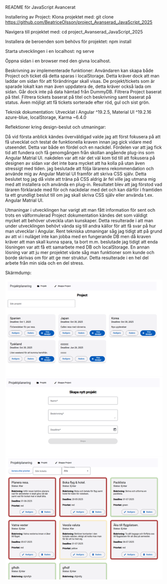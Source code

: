 README för JavaScript Avancerat

Installering av Project:
Klona projektet med:
git clone https://github.com/BeatriceOlsson/project_Avanserad_JavaScript_2025

Navigera till projektet med:
cd project_Avanserad_JavaScript_2025

Installera de beroenden som behövs för projektet:
npm install

Starta utvecklingen i en localhost:
ng serve

Öppna sidan i en browser med den givna localhost.

Beskrivning av implementerade funktioner:
Användaren kan skapa både Project och ticket då detta sparas i localStorage. Detta kräver dock att man laddar om sidan för att förändringar skall visas.
De projekt/tickets som är sparade lokalt kan man även uppdatera de, detta kräver också lada om sidan. Går dock inte på data hämtad från DummyDB.
Filtrera Project baserat på titel.
Filtrera tickets baserat på titel och beskrivning samt baserat på status. Även möjligt att få tickets sorterade efter röd, gul och sist grön.

Teknisk dokumentation:
Utvecklat i Angular ^19.2.5, Material UI ^19.2.16 azure-blue, localStorage, Karma ~6.4.0

Reflektioner kring design-beslut och utmaningar:

Då vid första anblick kändes överväldigad valde jag att först fokusera på att få utvecklat och testat de funktionella kraven innan jag gick vidare med utseendet. Detta var både en fördel och en nackdel. Fördelen var att jag fick tid att fundera och få genomgången från skollan angående plug-ins som Angular Matrial UI. nakdelen var att när det väl kom tid till att fokusera på designen av sidan var det inte bara mycket att ha kolla på utan även stressigt med tiden. jag beslutade att följa lärarens rekommendation och använde mig av Angular Matrial UI framför att skriva CSS själv. Detta beslutet tog jag då viste att träna på CSS aldrig är fel ville jag utmana mig med att installera och använda en plug-in. Resultatet blev att jag förstod vad läraren förklarade med för och nackdelar med det och kan därför i framtiden ta ett grundligt beslut till om jag skall skriva CSS själv eller använda t.ex. Angular Matrial UI.

Utmaningar i utvecklingen har varigt att man fått information för sent och trots en välformulerad Project dokumentation kändes det som väldigt mycket att behöver utveckla utan kunskaper. Detta resulterade i att man under utvecklingen behövt vända sig till andra källor för att få svar på hur man utvecklar i Angular. Rent tekniska utmaningar såg jag tidigt att på grund av att vi i nuläget inte kan jobba med en fungerande DB men då kraven kräver att man skall kunna spara, ta bort m.m. beslutade jag tidigt att enda lösningen var att få ett samarbete med DB och localStorage. En annan lösning var att ju mer projektet växte såg man funktioner som kunde och borde skrivas om för att ge mer struktur. Detta resulterade i en hel del arbete från min sida och en del stress.

Skärmdump:

![Projektsida](screenshots/project.png)
![SkappaProject](screenshots/create_project.png)
![Tickets](screenshots/tickets.png)

